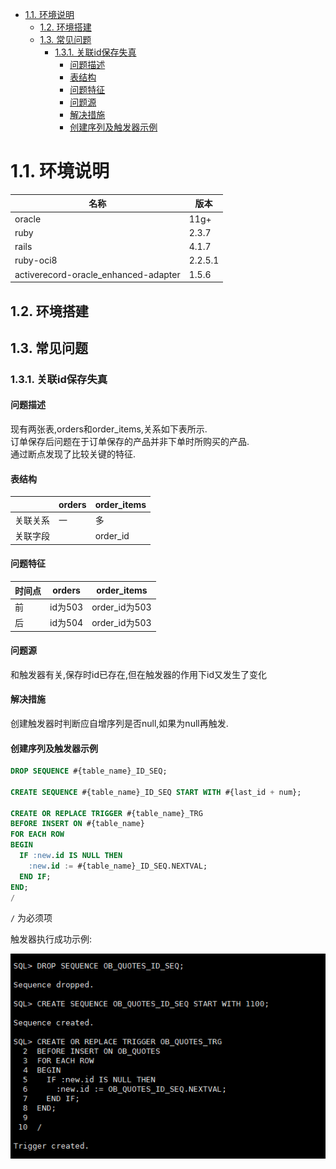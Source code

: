 <!-- TOC -->

- [1.1. 环境说明](#11-环境说明)
  - [1.2. 环境搭建](#12-环境搭建)
  - [1.3. 常见问题](#13-常见问题)
    - [1.3.1. 关联id保存失真](#131-关联id保存失真)
      - [问题描述](#问题描述)
      - [表结构](#表结构)
      - [问题特征](#问题特征)
      - [问题源](#问题源)
      - [解决措施](#解决措施)
      - [创建序列及触发器示例](#创建序列及触发器示例)

<!-- /TOC -->
# 1.1. 环境说明

名称|版本
-|-
oracle| 11g+
ruby|2.3.7
rails|4.1.7
ruby-oci8|2.2.5.1
activerecord-oracle_enhanced-adapter|1.5.6

## 1.2. 环境搭建


## 1.3. 常见问题
### 1.3.1. 关联id保存失真
#### 问题描述

现有两张表,orders和order_items,关系如下表所示.<br>
订单保存后问题在于订单保存的产品并非下单时所购买的产品.<br>
通过断点发现了比较关键的特征.

#### 表结构

&nbsp;|orders|order_items
-|-|-
关联关系|一|多
关联字段||order_id

#### 问题特征

时间点|orders|order_items
-|-|-
前|id为503|order_id为503
后|id为504|order_id为503

#### 问题源

和触发器有关,保存时id已存在,但在触发器的作用下id又发生了变化

#### 解决措施

创建触发器时判断应自增序列是否null,如果为null再触发.

#### 创建序列及触发器示例

```sql
DROP SEQUENCE #{table_name}_ID_SEQ;

CREATE SEQUENCE #{table_name}_ID_SEQ START WITH #{last_id + num};

CREATE OR REPLACE TRIGGER #{table_name}_TRG
BEFORE INSERT ON #{table_name}
FOR EACH ROW
BEGIN
  IF :new.id IS NULL THEN
    :new.id := #{table_name}_ID_SEQ.NEXTVAL;
  END IF;
END;
/

```
`/` 为必须项

触发器执行成功示例:

![触发器执行成功示例](./assets/images/oracle-触发器执行成功示例.png)



